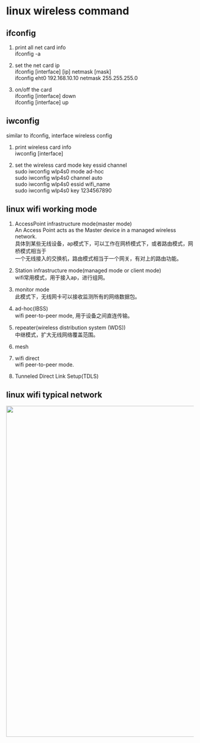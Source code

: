 # linux wireless command    
## ifconfig    
  
1. print all net card info    
ifconfig  -a    
  
2. set the net card ip    
ifconfig  [interface]  [ip]  netmask [mask]      
ifconfig  eht0 192.168.10.10 netmask 255.255.255.0    
  
3. on/off the card    
ifconfig  [interface]  down    
ifconfig  [interface]  up    
  
  
## iwconfig    
similar to ifconfig, interface wireless config    
  
1. print wireless card info    
iwconfig  [interface]    
  
2. set the wireless card mode key essid channel    
sudo  iwconfig  wlp4s0  mode  ad-hoc    
sudo  iwconfig  wlp4s0  channel  auto    
sudo  iwconfig  wlp4s0  essid  wifi_name     
sudo  iwconfig  wlp4s0  key  1234567890    
  
  
## linux wifi working mode  
1. AccessPoint infrastructure mode(master mode)    
An Access Point acts as the Master device in a managed wireless network.    
具体到某些无线设备，ap模式下，可以工作在网桥模式下，或者路由模式，网桥模式相当于    
一个无线接入的交换机，路由模式相当于一个网关，有对上的路由功能。    
  
2. Station infrastructure mode(managed mode or client mode)    
wifi常用模式，用于接入ap，进行组网。    
  
3. monitor mode    
此模式下，无线网卡可以接收监测所有的网络数据包。    
  
4. ad-hoc(IBSS)    
wifi peer-to-peer mode, 用于设备之间直连传输。    
  
5. repeater(wireless distribution system (WDS))  
中继模式，扩大无线网络覆盖范围。    
  
6. mesh  
  
7. wifi direct  
wifi peer-to-peer mode.  
  
8. Tunneled Direct Link Setup(TDLS)  
  
  
## linux wifi typical network   
<img src="https://github.com/shi-hao/computer_network_prog/blob/master/./wifi_app_mode.jpg" width    ="606" height="886" />  
